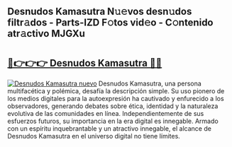 ## Desnudos Kamasutra N𝚞𝚎vos desn𝚞dos filtr𝚊dos - Parts-IZD F𝚘tos vid𝚎o - C𝚘ntenido atr𝚊ctivo MJGXu

# <h2><a href="http://mb3lbe.tromn.icu/?c=Desnudos+Kamasutra">🔗👉👉👉 Desnudos Kamasutra 🔗🔗</a></h2>

[![Desnudos Kamasutra nuevo](https://i.imgur.com/pEAQMta.gif)](http://mb3lbe.tromn.icu/?c=Desnudos+Kamasutra)
Desnudos Kamasutra, una persona multifacética y polémica, desafía la descripción simple. Su uso pionero de los medios digitales para la autoexpresión ha cautivado y enfurecido a los observadores, generando debates sobre ética, identidad y la naturaleza evolutiva de las comunidades en línea. Independientemente de sus esfuerzos futuros, su importancia en la era digital es innegable. Armado con un espíritu inquebrantable y un atractivo innegable, el alcance de Desnudos Kamasutra en el universo digital no tiene límites.
